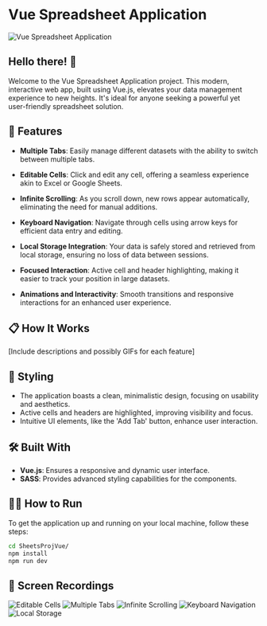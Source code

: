 # Vue Spreadsheet Application

![Vue Spreadsheet Application](https://github.com/davislyu/FrontendSpreadSheetsProj/assets/27707434/d1c4f553-bc29-495f-a1ea-b7c423e3e3e2)

## Hello there! 👋

Welcome to the Vue Spreadsheet Application project. This modern, interactive web app, built using Vue.js, elevates your data management experience to new heights. It's ideal for anyone seeking a powerful yet user-friendly spreadsheet solution.

## 🚀 Features

- **Multiple Tabs**: Easily manage different datasets with the ability to switch between multiple tabs.


- **Editable Cells**: Click and edit any cell, offering a seamless experience akin to Excel or Google Sheets.

- **Infinite Scrolling**: As you scroll down, new rows appear automatically, eliminating the need for manual additions.

- **Keyboard Navigation**: Navigate through cells using arrow keys for efficient data entry and editing.

- **Local Storage Integration**: Your data is safely stored and retrieved from local storage, ensuring no loss of data between sessions.

- **Focused Interaction**: Active cell and header highlighting, making it easier to track your position in large datasets.

- **Animations and Interactivity**: Smooth transitions and responsive interactions for an enhanced user experience.

## 📋 How It Works

[Include descriptions and possibly GIFs for each feature]

## 🎨 Styling

- The application boasts a clean, minimalistic design, focusing on usability and aesthetics.
- Active cells and headers are highlighted, improving visibility and focus.
- Intuitive UI elements, like the 'Add Tab' button, enhance user interaction.

## 🛠 Built With

- **Vue.js**: Ensures a responsive and dynamic user interface.
- **SASS**: Provides advanced styling capabilities for the components.

## 🏃🏼 How to Run

To get the application up and running on your local machine, follow these steps:

```bash
cd SheetsProjVue/
npm install
npm run dev

```

 ## 🎥 Screen Recordings
![Editable Cells](https://media.giphy.com/media/v1.Y2lkPTc5MGI3NjExcHpoazVjN2swN21pOGpramF0dmExYWZlcGR1a2ZrdnJ0aWRxenVsZyZlcD12MV9pbnRlcm5hbF9naWZfYnlfaWQmY3Q9Zw/wOiZHH5XEggxdJg3Fg/giphy.gif)
![Multiple Tabs](https://media.giphy.com/media/v1.Y2lkPTc5MGI3NjExamN1dmZ3dGRhNGJldGR0bzdna3l2ODY1MnJ0NWoxcTd2dHg3bXVjdSZlcD12MV9pbnRlcm5hbF9naWZfYnlfaWQmY3Q9Zw/Q1fM7GYxQpHLopqd8l/giphy.gif)
![Infinite Scrolling](https://media.giphy.com/media/v1.Y2lkPTc5MGI3NjExeWdmY3k2ZnhmNWtiMmc5bW9yczh1MHpmY2ttbXB1bGRoOGlkNGM1biZlcD12MV9pbnRlcm5hbF9naWZfYnlfaWQmY3Q9Zw/8kJLLKHx9A2B1aSuq7/giphy.gif)
![Keyboard Navigation](https://media.giphy.com/media/v1.Y2lkPTc5MGI3NjExNnAybDZ5d3J1c3RhMHpzcnBwY2J2eTd6aTAyNWRuanI5enVoeWE4ciZlcD12MV9pbnRlcm5hbF9naWZfYnlfaWQmY3Q9Zw/jc32WAfqqiueVUOI8l/giphy.gif)
![Local Storage](https://media.giphy.com/media/v1.Y2lkPTc5MGI3NjExcGwxajVtdnV1b25jZ2ljenBkZGcwbzBuOXJxejFqcmhtOGIxdW1vMCZlcD12MV9pbnRlcm5hbF9naWZfYnlfaWQmY3Q9Zw/CKobTwQwIZMHvXm8XT/giphy.gif)



